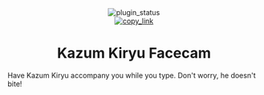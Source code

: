 <!--
    * This file was autogenerated, do not modify it directly
    * https://github.com/nexpid/BunnyPlugins/tree/feat/improve-workspace/scripts/build/modules/readmes.ts
-->

<div align="center">
<img alt="plugin_status" src="https://img.shields.io/badge/plugin_status-finished-a6da95?style=for-the-badge&labelColor=24273a" />
<br/>
<a href="https://bunny.nexpid.xyz/kiryu-facecam"><img alt="copy_link" src="https://img.shields.io/badge/copy_link-1e2030?style=for-the-badge" /></a>
</div>

<h1 align="center">Kazum Kiryu Facecam</h1>

Have Kazum Kiryu accompany you while you type. Don't worry, he doesn't bite!
